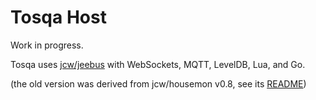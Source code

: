 # Tosqa Host

Work in progress.

Tosqa uses [jcw/jeebus](JB) with WebSockets, MQTT, LevelDB, Lua, and Go.

(the old version was derived from jcw/housemon v0.8, see its [README][HMR])

[JB]: http://redmine.jeelabs.org/projects/jeebus/wiki
[HMR]: https://github.com/jcw/housemon/blob/master/README-0.8.md
